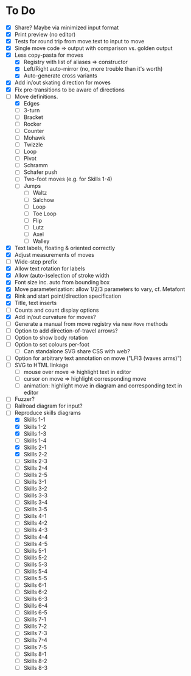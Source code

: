 # To Do

- [x] Share? Maybe via minimized input format
- [x] Print preview (no editor)
- [x] Tests for round trip from move.text to input to move
- [x] Single move code => output with comparison vs. golden output
- [x] Less copy-pasta for moves
    - [x] Registry with list of aliases => constructor
    - [x] Left/Right auto-mirror (no, more trouble than it's worth)
    - [x] Auto-generate cross variants
- [x] Add in/out skating direction for moves
- [x] Fix pre-transitions to be aware of directions
- [ ] Move definitions.
    - [x] Edges
    - [ ] 3-turn
    - [ ] Bracket
    - [ ] Rocker
    - [ ] Counter
    - [ ] Mohawk
    - [ ] Twizzle
    - [ ] Loop
    - [ ] Pivot
    - [ ] Schramm
    - [ ] Schafer push
    - [ ] Two-foot moves (e.g. for Skills 1-4)
    - [ ] Jumps
        - [ ] Waltz
        - [ ] Salchow
        - [ ] Loop
        - [ ] Toe Loop
        - [ ] Flip
        - [ ] Lutz
        - [ ] Axel
        - [ ] Walley
- [x] Text labels, floating & oriented correctly
- [x] Adjust measurements of moves
- [ ] Wide-step prefix
- [x] Allow text rotation for labels
- [x] Allow (auto-)selection of stroke width
- [x] Font size inc. auto from bounding box
- [x] Move parameterization: allow 1/2/3 parameters to vary, cf. Metafont
- [x] Rink and start point/direction specification
- [x] Title, text inserts
- [ ] Counts and count display options
- [x] Add in/out curvature for moves?
- [ ] Generate a manual from move registry via new `Move` methods
- [ ] Option to add direction-of-travel arrows?
- [ ] Option to show body rotation
- [ ] Option to set colours per-foot
    - [ ] Can standalone SVG share CSS with web?
- [ ] Option for arbitrary text annotation on move ("LFI3 (waves arms)")
- [ ] SVG to HTML linkage
    - [ ] mouse over move => highlight text in editor
    - [ ] cursor on move => highlight corresponding move
    - [ ] animation: highlight move in diagram and corresponding text in editor
- [ ] Fuzzer?
- [ ] Railroad diagram for input?
- [ ] Reproduce skills diagrams
    - [x] Skills 1-1
    - [x] Skills 1-2
    - [x] Skills 1-3
    - [ ] Skills 1-4
    - [x] Skills 2-1
    - [x] Skills 2-2
    - [ ] Skills 2-3
    - [ ] Skills 2-4
    - [ ] Skills 2-5
    - [ ] Skills 3-1
    - [ ] Skills 3-2
    - [ ] Skills 3-3
    - [ ] Skills 3-4
    - [ ] Skills 3-5
    - [ ] Skills 4-1
    - [ ] Skills 4-2
    - [ ] Skills 4-3
    - [ ] Skills 4-4
    - [ ] Skills 4-5
    - [ ] Skills 5-1
    - [ ] Skills 5-2
    - [ ] Skills 5-3
    - [ ] Skills 5-4
    - [ ] Skills 5-5
    - [ ] Skills 6-1
    - [ ] Skills 6-2
    - [ ] Skills 6-3
    - [ ] Skills 6-4
    - [ ] Skills 6-5
    - [ ] Skills 7-1
    - [ ] Skills 7-2
    - [ ] Skills 7-3
    - [ ] Skills 7-4
    - [ ] Skills 7-5
    - [ ] Skills 8-1
    - [ ] Skills 8-2
    - [ ] Skills 8-3
